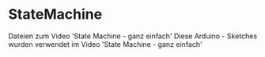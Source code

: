 # StateMachine
Dateien zum Video 'State Machine - ganz einfach'
Diese Arduino - Sketches wurden verwendet im Video 'State Machine - ganz einfach'

